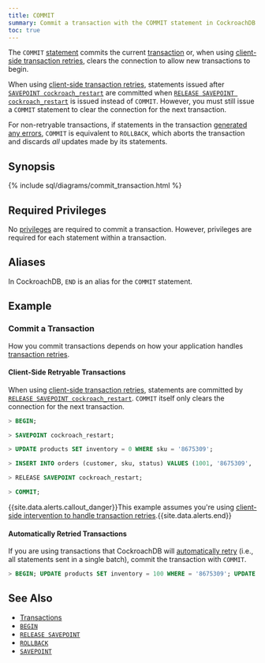 ```yaml
---
title: COMMIT
summary: Commit a transaction with the COMMIT statement in CockroachDB.
toc: true
---
```


The `COMMIT` [statement](sql-statements.html) commits the current [transaction](transactions.html) or, when using [client-side transaction retries](transactions.html#client-side-transaction-retries), clears the connection to allow new transactions to begin.

When using [client-side transaction retries](transactions.html#client-side-transaction-retries), statements issued after [`SAVEPOINT cockroach_restart`](savepoint.html) are committed when [`RELEASE SAVEPOINT cockroach_restart`](release-savepoint.html) is issued instead of `COMMIT`. However, you must still issue a `COMMIT` statement to clear the connection for the next transaction.

For non-retryable transactions, if statements in the transaction [generated any errors](transactions.html#error-handling), `COMMIT` is equivalent to `ROLLBACK`, which aborts the transaction and discards *all* updates made by its statements.


## Synopsis

{% include sql/diagrams/commit_transaction.html %}

## Required Privileges

No [privileges](privileges.html) are required to commit a transaction. However, privileges are required for each statement within a transaction.

## Aliases

In CockroachDB, `END` is an alias for the `COMMIT` statement.

## Example

### Commit a Transaction

How you commit transactions depends on how your application handles [transaction retries](transactions.html#transaction-retries).

#### Client-Side Retryable Transactions

When using [client-side transaction retries](transactions.html#client-side-transaction-retries), statements are committed by [`RELEASE SAVEPOINT cockroach_restart`](release-savepoint.html). `COMMIT` itself only clears the connection for the next transaction.

~~~ sql
> BEGIN;

> SAVEPOINT cockroach_restart;

> UPDATE products SET inventory = 0 WHERE sku = '8675309';

> INSERT INTO orders (customer, sku, status) VALUES (1001, '8675309', 'new');

> RELEASE SAVEPOINT cockroach_restart;

> COMMIT;
~~~

{{site.data.alerts.callout_danger}}This example assumes you're using <a href="transactions.html#client-side-intervention">client-side intervention to handle transaction retries</a>.{{site.data.alerts.end}}

#### Automatically Retried Transactions

If you are using transactions that CockroachDB will [automatically retry](transactions.html#automatic-retries) (i.e., all statements sent in a single batch), commit the transaction with `COMMIT`.

~~~ sql
> BEGIN; UPDATE products SET inventory = 100 WHERE = '8675309'; UPDATE products SET inventory = 100 WHERE = '8675310'; COMMIT;
~~~

## See Also

- [Transactions](transactions.html)
- [`BEGIN`](begin-transaction.html)
- [`RELEASE SAVEPOINT`](release-savepoint.html)
- [`ROLLBACK`](rollback-transaction.html)
- [`SAVEPOINT`](savepoint.html)
